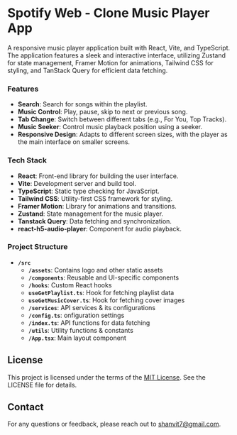 # Spotify Web - Clone Music Player App

A responsive music player application built with React, Vite, and TypeScript. The application features a sleek and interactive interface, utilizing Zustand for state management, Framer Motion for animations, Tailwind CSS for styling, and TanStack Query for efficient data fetching.

### Features

- **Search**: Search for songs within the playlist.
- **Music Control**: Play, pause, skip to next or previous song.
- **Tab Change**: Switch between different tabs (e.g., For You, Top Tracks).
- **Music Seeker**: Control music playback position using a seeker.
- **Responsive Design**: Adapts to different screen sizes, with the player as the main interface on smaller screens.


### Tech Stack

- **React**: Front-end library for building the user interface.
- **Vite**: Development server and build tool.
- **TypeScript**:  Static type checking for JavaScript.
- **Tailwind CSS**: Utility-first CSS framework for styling.
- **Framer Motion**: Library for animations and transitions.
- **Zustand**: State management for the music player.
- **Tanstack Query**: Data fetching and synchronization.
- **react-h5-audio-player**: Component for audio playback.


### Project Structure

- **`/src`**
  - **`/assets`**:  Contains logo and other static assets
  - **`/components`**: Reusable and UI-specific components
  - **`/hooks`**: Custom React hooks
   - **`useGetPlaylist.ts`**: Hook for fetching playlist data
   - **`useGetMusicCover.ts`**: Hook for fetching cover images
  - **`/services`**: API services & its configurations
   - **`/config.ts`**: onfiguration settings
   - **`/index.ts`**: API functions for data fetching
  - **`/utils`**: Utility functions & constants
  - **`/App.tsx`**: Main layout component

## License
This project is licensed under the terms of the [MIT License](./LICENSE). See the LICENSE file for details.

## Contact
For any questions or feedback, please reach out to shanvit7@gmail.com.






